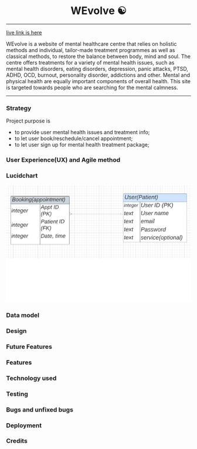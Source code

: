 # <h1 align ="center"> WEvolve ☯ </h1>
---
[live link is here]()

 WEvolve is a website of mental healthcare centre that relies on holistic methods and individual, tailor-made treatment programmes as well as classical methods, to restore the balance between body, mind and soul. The centre offers treatments for a variety of mental health issues, such as mental health disorders, eating disorders, depression, panic attacks, PTSD, ADHD, OCD, burnout, personality disorder, addictions and other. Mental and physical health are equally important components of overall health. This site is targeted towards people who are searching for the mental calmness.

---
### Strategy

Project purpose is
* to provide user mental health issues and treatment info;
* to let user book/reschedule/cancel appointment;
* to let user sign up for mental health treatment package;

### User Experience(UX) and Agile method



### Lucidchart

<img src="./media/erd.jpg">

### Data model


### Design


### Future Features


### Features


### Technology used


### Testing


### Bugs and unfixed bugs


### Deployment


### Credits




